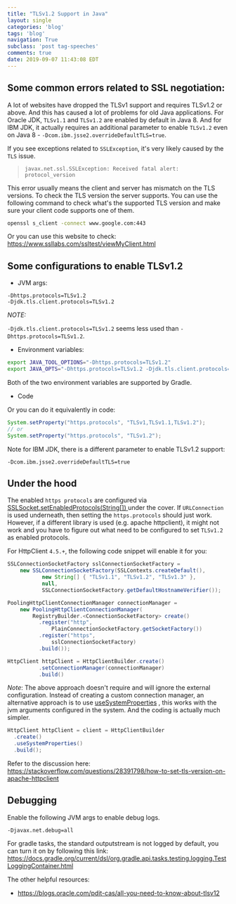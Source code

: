```yaml
---
title: "TLSv1.2 Support in Java"
layout: single
categories: 'blog'
tags: 'blog'
navigation: True
subclass: 'post tag-speeches'
comments: true
date: 2019-09-07 11:43:08 EDT
---
```



## Some common errors related to SSL negotiation:

A lot of websites have dropped the TLSv1 support and requires TLSv1.2 or above. And this has caused a lot of problems for old Java applications. For Oracle JDK, `TLSv1.1` and `TLSv1.2` are enabled by default in Java 8. And for IBM JDK, it actually requires an additional parameter to enable `TLSv1.2` even on Java 8 - `-Dcom.ibm.jsse2.overrideDefaultTLS=true`.

If you see exceptions related to `SSLException`, it's very likely caused by the `TLS` issue.

> `javax.net.ssl.SSLException: Received fatal alert: protocol_version`

This error usually means the client and server has mismatch on the TLS versions. To check the TLS version the server supports. You can use the following command to check what's the supported TLS version and make sure your client code supports one of them.

```bash
openssl s_client -connect www.google.com:443
```

Or you can use this website to check: https://www.ssllabs.com/ssltest/viewMyClient.html

## Some configurations to enable TLSv1.2

- JVM args:

```
-Dhttps.protocols=TLSv1.2
-Djdk.tls.client.protocols=TLSv1.2
```

**NOTE*:*

`-Djdk.tls.client.protocols=TLSv1.2` seems less used than `-Dhttps.protocols=TLSv1.2`.

- Environment variables:

```bash
export JAVA_TOOL_OPTIONS="-Dhttps.protocols=TLSv1.2"
export JAVA_OPTS="-Dhttps.protocols=TLSv1.2 -Djdk.tls.client.protocols=TLSv1.2"
```

Both of the two environment variables are supported by Gradle.

- Code

Or you can do it equivalently in code:

```java
System.setProperty("https.protocols", "TLSv1,TLSv1.1,TLSv1.2");
// or
System.setProperty("https.protocols", "TLSv1.2");
```

Note for IBM JDK, there is a different parameter to enable TLSv1.2 support:

```
-Dcom.ibm.jsse2.overrideDefaultTLS=true
```

## Under the hood

The enabled `https protocols` are configured via [SSLSocket.setEnabledProtocols(String[]) ](https://docs.oracle.com/javase/8/docs/api/javax/net/ssl/SSLSocket.html#setEnabledCipherSuites-java.lang.String:A-) under the cover. If `URLConnection` is used underneath, then setting the `https.protocols` should just work. However, if a different library is used (e.g. apache httpclient), it might not work and you have to figure out what need to be configured to set `TLSv1.2` as enabled protocols.

For HttpClient `4.5.+`, the following code snippet will enable it for you:

```java
SSLConnectionSocketFactory sslConnectionSocketFactory =
    new SSLConnectionSocketFactory(SSLContexts.createDefault(),
           new String[] { "TLSv1.1", "TLSv1.2", "TLSv1.3" },
           null,
           SSLConnectionSocketFactory.getDefaultHostnameVerifier());

PoolingHttpClientConnectionManager connectionManager =
    new PoolingHttpClientConnectionManager(
        RegistryBuilder.<ConnectionSocketFactory> create()
          .register("http",
              PlainConnectionSocketFactory.getSocketFactory())
          .register("https",
              sslConnectionSocketFactory)
          .build());

HttpClient httpClient = HttpClientBuilder.create()
          .setConnectionManager(connectionManager)
          .build()

```

*Note*: The above approach doesn't require and will ignore the external configuration.  Instead of creating a custom connection manager, an alternative approach is to use [useSystemProperties](https://hc.apache.org/httpcomponents-client-ga/httpclient/apidocs/org/apache/http/impl/client/HttpClientBuilder.html#useSystemProperties()) , this works with the jvm arguments configured in the system. And the coding is actually much simpler.

```java
HttpClient httpClient = client = HttpClientBuilder
  .create()
  .useSystemProperties()
  .build();
```



Refer to the discussion here: https://stackoverflow.com/questions/28391798/how-to-set-tls-version-on-apache-httpclient


## Debugging

Enable the following JVM args to enable debug logs.

```
-Djavax.net.debug=all
```

For gradle tasks, the standard outputstream is not logged by default, you can turn it on by following this link: https://docs.gradle.org/current/dsl/org.gradle.api.tasks.testing.logging.TestLoggingContainer.html


The other helpful resources:

- https://blogs.oracle.com/pdit-cas/all-you-need-to-know-about-tlsv12
